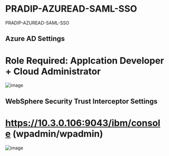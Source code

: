 # PRADIP-AZUREAD-SAML-SSO
PRADIP-AZUREAD-SAML-SSO

## Azure AD Settings
# Role Required: Applcation Developer + Cloud Administrator
![image](https://user-images.githubusercontent.com/12462782/215945485-443294ed-f787-49e9-b288-759d60a6eb83.png)

## WebSphere Security Trust Interceptor Settings
#  https://10.3.0.106:9043/ibm/console (wpadmin/wpadmin)
![image](https://user-images.githubusercontent.com/12462782/215947384-49f7834f-5c47-4ba5-a67c-44c69ce33487.png)


